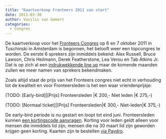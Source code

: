 ```yaml
---
title: "Kaartverkoop Fronteers 2011 van start"
date: 2011-03-30
author: Vasilis van Gemert
categories: 
  - Congres
---
```

De kaartverkoop voor het [Fronteers Congres](http://fronteers.nl/congres/2011) op 6 en 7 oktober 2011 in Tuschinski in Amsterdam is begonnen, het belooft weer een topcongres te worden. De eerste 6 sprekers zijn inmiddels bekend: Alex Russell, Bruce Lawson, Chris Heilmann, Derek Featherstone, Lea Verou en Tab Atkins Jr. Dat is op zich al een [indrukwekkende line up](http://fronteers.nl/congres/2011/speakers) maar de komende maanden zullen we meer namen van sprekers bekendmaken.

Zoals altijd staat de prijs van het Fronteers congres niet echt in verhouding tot de kwaliteit en voor Fronteersleden is het een waar vriendenprijsje:

(TODO: [Early-bird]|[Prijs]
Fronteersleden |€ 200,-
Niet leden |€ 275,-)

(TODO: [Normaal ticket]|[Prijs]
Fronteersleden|€ 300,-
Niet-leden|€ 375,-)

De early-bird periode is nu gestart en loopt tot eind juni. Fronteersleden kunnen [een kortingscode aanvragen](/congres/2011/contact). Korting voor leden geldt alleen voor mensen die inmiddels lid zijn, mensen die na 30 maart lid zijn geworden krijgen geen korting. Kaarten zijn te bestellen [via Paydro](http://fronteers.paydro.net/).
